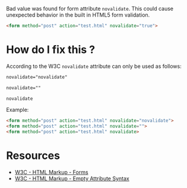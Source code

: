 Bad value was found for form attribute `novalidate`. This could cause unexpected behavior in the built in HTML5 form validation.

```html
<form method="post" action="test.html" novalidate="true">
```

# How do I fix this ?

According to the W3C `novalidate` attribute can only be used as follows:

```html
novalidate="novalidate"

novalidate=""

novalidate
```

Example:

```html
<form method="post" action="test.html" novalidate="novalidate">
<form method="post" action="test.html" novalidate="">
<form method="post" action="test.html" novalidate>
```

# Resources

* [W3C - HTML Markup - Forms](https://www.w3.org/TR/html-markup/form.html#form.attrs.novalidate)
* [W3C - HTML Markup - Empty Attribute Syntax](https://www.w3.org/TR/html-markup/syntax.html#syntax-attr-empty)
